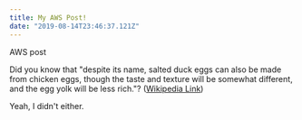```yaml
---
title: My AWS Post!
date: "2019-08-14T23:46:37.121Z"
---
```


AWS post

Did you know that "despite its name, salted duck eggs can also be made from
chicken eggs, though the taste and texture will be somewhat different, and the
egg yolk will be less rich."?
([Wikipedia Link](http://en.wikipedia.org/wiki/Salted_duck_egg))

Yeah, I didn't either.
